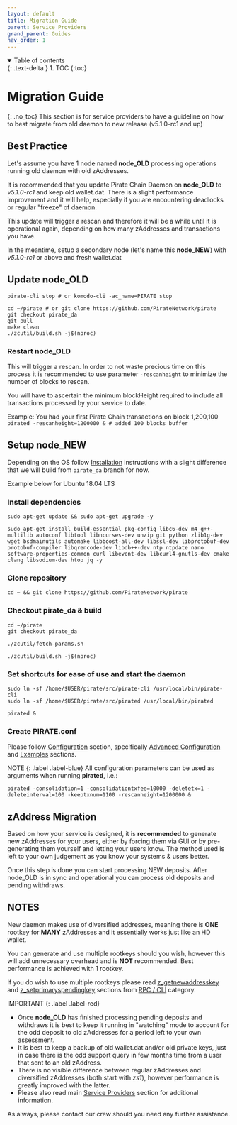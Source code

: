 ```yaml
---
layout: default
title: Migration Guide
parent: Service Providers
grand_parent: Guides
nav_order: 1
---
```


<details open markdown="block">
  <summary>
    Table of contents
  </summary>
  {: .text-delta }
1. TOC
{:toc}
</details>

# Migration Guide
{: .no_toc}
This section is for service providers to have a guideline on how to best migrate from old daemon to new release (v5.1.0-rc1 and up)

## Best Practice
Let's assume you have 1 node named **node_OLD** processing operations running old daemon with old zAddresses.

It is recommended that you update Pirate Chain Daemon on **node_OLD** to _v5.1.0-rc1_ and keep old wallet.dat. There is a slight performance improvement and it will help, especially if you are encountering deadlocks or regular "freeze" of daemon.

This update will trigger a rescan and therefore it will be a while until it is operational again, depending on how many zAddresses and transactions you have.

In the meantime, setup a secondary node (let's name this **node_NEW**) with _v5.1.0-rc1_ or above and fresh wallet.dat

## Update node_OLD
```
pirate-cli stop # or komodo-cli -ac_name=PIRATE stop

cd ~/pirate # or git clone https://github.com/PirateNetwork/pirate
git checkout pirate_da
git pull
make clean
./zcutil/build.sh -j$(nproc)
```

### Restart node_OLD
This will trigger a rescan. In order to not waste precious time on this process it is recommended to use parameter `-rescanheight` to minimize the number of blocks to rescan.

You will have to ascertain the minimum blockHeight required to include all transactions processed by your service to date.

Example:
You had your first Pirate Chain transactions on block 1,200,100
`pirated -rescanheight=1200000 & # added 100 blocks buffer`

## Setup node_NEW
Depending on the OS follow [Installation](../../installation) instructions with a slight difference that we will build from `pirate_da` branch for now.

Example below for Ubuntu 18.04 LTS

### Install dependencies
```
sudo apt-get update && sudo apt-get upgrade -y
```
```
sudo apt-get install build-essential pkg-config libc6-dev m4 g++-multilib autoconf libtool libncurses-dev unzip git python zlib1g-dev wget bsdmainutils automake libboost-all-dev libssl-dev libprotobuf-dev protobuf-compiler libqrencode-dev libdb++-dev ntp ntpdate nano software-properties-common curl libevent-dev libcurl4-gnutls-dev cmake clang libsodium-dev htop jq -y
```

### Clone repository
```
cd ~ && git clone https://github.com/PirateNetwork/pirate
```

### Checkout pirate_da & build
```
cd ~/pirate
git checkout pirate_da

./zcutil/fetch-params.sh

./zcutil/build.sh -j$(nproc)
```

### Set shortcuts for ease of use and start the daemon
```
sudo ln -sf /home/$USER/pirate/src/pirate-cli /usr/local/bin/pirate-cli 
sudo ln -sf /home/$USER/pirate/src/pirated /usr/local/bin/pirated

pirated &
```

### Create PIRATE.conf
Please follow [Configuration](../../configuration) section, specifically [Advanced Configuration](../../configuration/advanced) and [Examples](../../configuration/examples) sections.

NOTE
{: .label .label-blue}
All configuration parameters can be used as arguments when running **pirated**, i.e.: 
```
pirated -consolidation=1 -consolidationtxfee=10000 -deletetx=1 -deleteinterval=100 -keeptxnum=1100 -rescanheight=1200000 &
```

## zAddress Migration
Based on how your service is designed, it is **recommended** to generate new zAddresses for your users, either by forcing them via GUI or by pre-generating them yourself and letting your users know.
The method used is left to your own judgement as you know your systems & users better.

Once this step is done you can start processing NEW deposits. After node_OLD is in sync and operational you can process old deposits and pending withdraws.

## NOTES
New daemon makes use of diversified addresses, meaning there is **ONE** rootkey for **MANY** zAddresses and it essentially works just like an HD wallet.

You can generate and use multiple rootkeys should you wish, however this will add unnecessary overhead and is **NOT** recommended. 
Best performance is achieved with 1 rootkey.

If you do wish to use multiple rootkeys please read [z_getnewaddresskey](.../../rpc/z_getnewaddresskey) and [z_setprimaryspendingkey](../../rpc/z_setprimaryspendingkey) sections from [RPC / CLI](../../rpc) category.

IMPORTANT
{: .label .label-red}

- Once **node_OLD** has finished processing pending deposits and withdraws it is best to keep it running in "watching" mode to account for the odd deposit to old zAddresses for a period left to your own assessment.
- It is best to keep a backup of old wallet.dat and/or old private keys, just in case there is the odd support query in few months time from a user that sent to an old zAddress.
- There is no visible difference between regular zAddresses and diversified zAddresses (both start with _zs1_), however performance is greatly improved with the latter.
- Please also read main [Service Providers](../../service_providers) section for additional information.

As always, please contact our crew should you need any further assistance.
